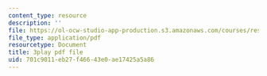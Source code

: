 ```yaml
---
content_type: resource
description: ''
file: https://ol-ocw-studio-app-production.s3.amazonaws.com/courses/res-5-0001-digital-lab-techniques-manual-spring-2007/701c9011eb27f46643e0ae17425a5a86_7LBGQHjgHEw.pdf
file_type: application/pdf
resourcetype: Document
title: 3play pdf file
uid: 701c9011-eb27-f466-43e0-ae17425a5a86
---
```

